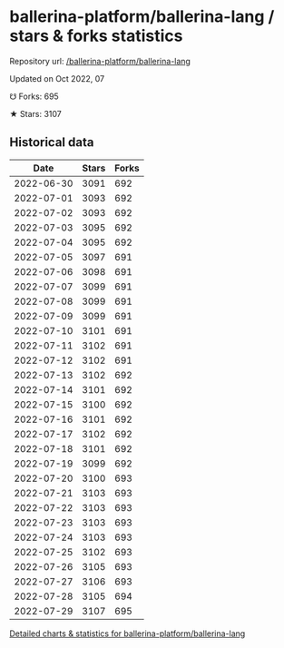 # ballerina-platform/ballerina-lang / stars & forks statistics

Repository url: [/ballerina-platform/ballerina-lang](https://github.com/ballerina-platform/ballerina-lang)

Updated on Oct 2022, 07

☋ Forks: 695

★ Stars: 3107

## Historical data
| Date | Stars | Forks |
|------|-------|-------|
| 2022-06-30 | 3091 | 692 | 
| 2022-07-01 | 3093 | 692 | 
| 2022-07-02 | 3093 | 692 | 
| 2022-07-03 | 3095 | 692 | 
| 2022-07-04 | 3095 | 692 | 
| 2022-07-05 | 3097 | 691 | 
| 2022-07-06 | 3098 | 691 | 
| 2022-07-07 | 3099 | 691 | 
| 2022-07-08 | 3099 | 691 | 
| 2022-07-09 | 3099 | 691 | 
| 2022-07-10 | 3101 | 691 | 
| 2022-07-11 | 3102 | 691 | 
| 2022-07-12 | 3102 | 691 | 
| 2022-07-13 | 3102 | 692 | 
| 2022-07-14 | 3101 | 692 | 
| 2022-07-15 | 3100 | 692 | 
| 2022-07-16 | 3101 | 692 | 
| 2022-07-17 | 3102 | 692 | 
| 2022-07-18 | 3101 | 692 | 
| 2022-07-19 | 3099 | 692 | 
| 2022-07-20 | 3100 | 693 | 
| 2022-07-21 | 3103 | 693 | 
| 2022-07-22 | 3103 | 693 | 
| 2022-07-23 | 3103 | 693 | 
| 2022-07-24 | 3103 | 693 | 
| 2022-07-25 | 3102 | 693 | 
| 2022-07-26 | 3105 | 693 | 
| 2022-07-27 | 3106 | 693 | 
| 2022-07-28 | 3105 | 694 | 
| 2022-07-29 | 3107 | 695 | 


[Detailed charts & statistics for ballerina-platform/ballerina-lang](https://reviewgithub.com/rep/ballerina-platform/ballerina-lang)
